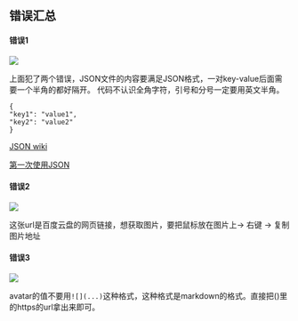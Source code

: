 ## 错误汇总

#### 错误1

![](https://raw.githubusercontent.com/wiki/xugy0926/getting-started-with-javascript/pull-request-error/error-1.png)

上面犯了两个错误，JSON文件的内容要满足JSON格式，一对key-value后面需要一个半角的都好隔开。
代码不认识全角字符，引号和分号一定要用英文半角。
```
{
"key1": "value1",
"key2": "value2"
}
```

[JSON wiki](https://zh.wikipedia.org/wiki/JSON)

[第一次使用JSON](https://github.com/xugy0926/getting-started-with-javascript/blob/master/topics/%E7%AC%AC%E4%B8%80%E6%AC%A1%E4%BD%BF%E7%94%A8JSON.md)

#### 错误2

![](https://raw.githubusercontent.com/wiki/xugy0926/getting-started-with-javascript/pull-request-error/error-2.png)

这张url是百度云盘的网页链接，想获取图片，要把鼠标放在图片上-> 右键 -> 复制图片地址

#### 错误3

![](https://raw.githubusercontent.com/wiki/xugy0926/getting-started-with-javascript/pull-request-error/error-3.png)

avatar的值不要用`![](...)`这种格式，这种格式是markdown的格式。直接把()里的https的url拿出来即可。

